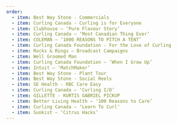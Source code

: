 ```yaml
---
order:
  - item: Best Way Stone - Commercials
  - item: Curling Canada - Curling is for Everyone
  - item: Clubhouse – ‘Pure Flavour Story’
  - item: Curling Canada – ‘Most Canadian Thing Ever’
  - item: COLEMAN – ‘1000 REASONS TO PITCH A TENT’
  - item: Curling Canada Foundation - For the Love of Curling
  - item: Rocks & Rings – Broadcast Campaigns
  - item: Well Groomed Man
  - item: Curling Canada Foundation – ‘When I Grow Up’
  - item: Intuit – ‘MatchMaker’
  - item: Best Way Stone - Plant Tour
  - item: Best Way Stone - Social Reels
  - item: SE Health - RBC Care Easy
  - item: Curling Canada – ‘Curling I/O’
  - item: GILLETTE - KURTIS GABRIEL PICKUP
  - item: Better Living Health – ‘100 Reasons to Care’
  - item: Curling Canada – ‘Learn To Curl’
  - item: Sunkist – ‘Citrus Hacks’
---
```

